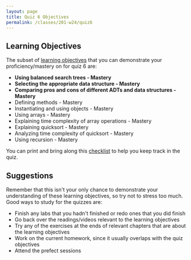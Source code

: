 ```yaml
---
layout: page
title: Quiz 6 Objectives
permalink: /classes/201-w24/quiz6
---
```


## Learning Objectives

The subset of [learning objectives](quizzes-overview) that you can demonstrate your proficiency/mastery on for quiz 6 are:

* **Using balanced search trees - Mastery**
* **Selecting the appropriate data structure - Mastery**
* **Comparing pros and cons of different ADTs and data structures - Mastery**
* Defining methods - Mastery
* Instantiating and using objects - Mastery
* Using arrays - Mastery
* Explaining time complexity of array operations - Mastery
* Explaining quicksort - Mastery
* Analyzing time complexity of quicksort - Mastery
* Using recursion - Mastery

You can print and bring along this [checklist](https://docs.google.com/document/d/1DcqIKS15LKyi1FCfy2L3VXUWyitWXtmwDzt4Q8pb97w/edit?usp=sharing) to help you keep track in the quiz.

## Suggestions
Remember that this isn't your only chance to demonstrate your understanding of these learning objectives, so try not to stress too much.
Good ways to study for the quizzes are:
* Finish any labs that you hadn't finished or redo ones that you did finish
* Go back over the readings/videos relevant to the learning objectives
* Try any of the exercises at the ends of relevant chapters that are about the learning objectives
* Work on the current homework, since it usually overlaps with the quiz objectives
* Attend the prefect sessions